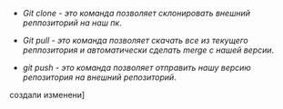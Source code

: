 * *Git clone - это команда позволяет склонировать внешний реппозиторий на наш пк*.


* *Git pull - это команда позволяет скачать все из текущего реппозитория и автоматически сделать merge с нашей версии*.


* *git push - это команда позволяет отправить нашу версию репозитория на внешний репозиторий*.

создали изменени]



